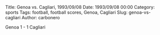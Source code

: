 Title: Genoa vs. Cagliari, 1993/09/08
Date: 1993/09/08 00:00
Category: sports
Tags: football, football scores, Genoa, Cagliari
Slug: genoa-vs-cagliari
Author: carbonero


Genoa 1 - 1 Cagliari
